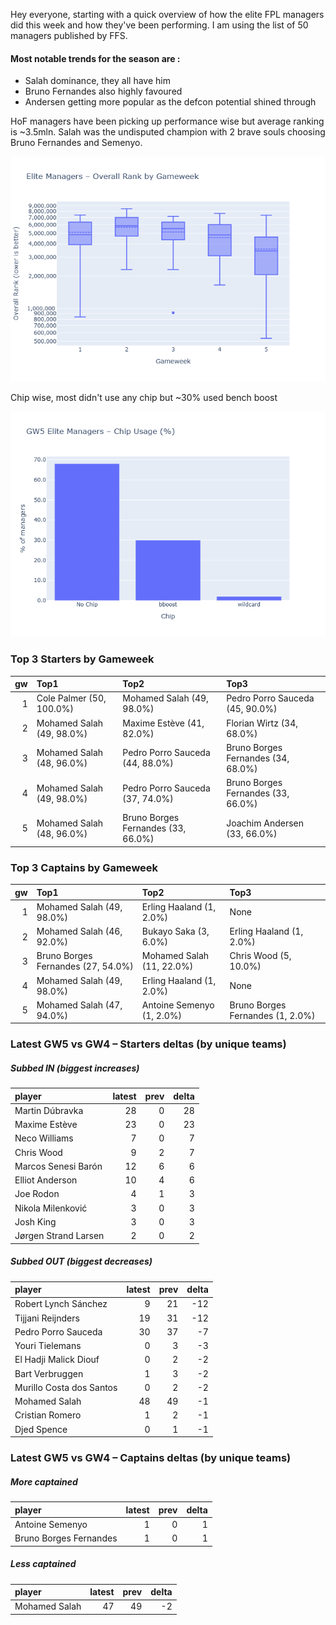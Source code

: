 Hey everyone, starting with a quick overview of how the elite FPL managers did this week and how they've been performing. I am using the list of 50 managers published by FFS.

#### Most notable trends for the season are : 

- Salah dominance, they all have him
- Bruno Fernandes also highly favoured
- Andersen getting more popular as the defcon potential shined through

HoF managers have been picking up performance wise but average ranking is ~3.5mln.  Salah was the undisputed champion with 2 brave souls choosing Bruno Fernandes and Semenyo.

![GW5 overall rank](../assets/images/overallrank5.png)


Chip wise, most didn't use any chip but ~30% used bench boost


![chip percentage chart gw5](../assets/images/chippct_5.png)


### Top 3 Starters by Gameweek

|  gw | Top1                      | Top2                               | Top3                               |
| --: | :------------------------ | :--------------------------------- | :--------------------------------- |
|   1 | Cole Palmer (50, 100.0%)  | Mohamed Salah (49, 98.0%)          | Pedro Porro Sauceda (45, 90.0%)    |
|   2 | Mohamed Salah (49, 98.0%) | Maxime Estève (41, 82.0%)          | Florian Wirtz (34, 68.0%)          |
|   3 | Mohamed Salah (48, 96.0%) | Pedro Porro Sauceda (44, 88.0%)    | Bruno Borges Fernandes (34, 68.0%) |
|   4 | Mohamed Salah (49, 98.0%) | Pedro Porro Sauceda (37, 74.0%)    | Bruno Borges Fernandes (33, 66.0%) |
|   5 | Mohamed Salah (48, 96.0%) | Bruno Borges Fernandes (33, 66.0%) | Joachim Andersen (33, 66.0%)       |
### Top 3 Captains by Gameweek

|   gw | Top1                               | Top2                      | Top3                             |
|-----:|:-----------------------------------|:--------------------------|:---------------------------------|
|    1 | Mohamed Salah (49, 98.0%)          | Erling Haaland (1, 2.0%)  | None                             |
|    2 | Mohamed Salah (46, 92.0%)          | Bukayo Saka (3, 6.0%)     | Erling Haaland (1, 2.0%)         |
|    3 | Bruno Borges Fernandes (27, 54.0%) | Mohamed Salah (11, 22.0%) | Chris Wood (5, 10.0%)            |
|    4 | Mohamed Salah (49, 98.0%)          | Erling Haaland (1, 2.0%)  | None                             |
|    5 | Mohamed Salah (47, 94.0%)          | Antoine Semenyo (1, 2.0%) | Bruno Borges Fernandes (1, 2.0%) |
### Latest GW5 vs GW4 – Starters deltas (by unique teams)

##### Subbed IN (biggest increases)

| player               | latest | prev | delta |
| :------------------- | -----: | ---: | ----: |
| Martin Dúbravka      |     28 |    0 |    28 |
| Maxime Estève        |     23 |    0 |    23 |
| Neco Williams        |      7 |    0 |     7 |
| Chris Wood           |      9 |    2 |     7 |
| Marcos Senesi Barón  |     12 |    6 |     6 |
| Elliot Anderson      |     10 |    4 |     6 |
| Joe Rodon            |      4 |    1 |     3 |
| Nikola Milenković    |      3 |    0 |     3 |
| Josh King            |      3 |    0 |     3 |
| Jørgen Strand Larsen |      2 |    0 |     2 |

##### Subbed OUT (biggest decreases)

| player                   |   latest |   prev |   delta |
|:-------------------------|---------:|-------:|--------:|
| Robert Lynch Sánchez     |        9 |     21 |     -12 |
| Tijjani Reijnders        |       19 |     31 |     -12 |
| Pedro Porro Sauceda      |       30 |     37 |      -7 |
| Youri Tielemans          |        0 |      3 |      -3 |
| El Hadji Malick Diouf    |        0 |      2 |      -2 |
| Bart Verbruggen          |        1 |      3 |      -2 |
| Murillo Costa dos Santos |        0 |      2 |      -2 |
| Mohamed Salah            |       48 |     49 |      -1 |
| Cristian Romero          |        1 |      2 |      -1 |
| Djed Spence              |        0 |      1 |      -1 | 

### Latest GW5 vs GW4 – Captains deltas (by unique teams)

##### More captained

| player                 |   latest |   prev |   delta |
|:-----------------------|---------:|-------:|--------:|
| Antoine Semenyo        |        1 |      0 |       1 |
| Bruno Borges Fernandes |        1 |      0 |       1 | 

##### Less captained

| player        |   latest |   prev |   delta |
|:--------------|---------:|-------:|--------:|
| Mohamed Salah |       47 |     49 |      -2 |
